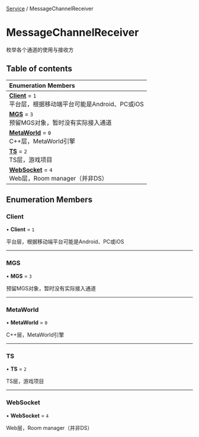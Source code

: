 [Service](../modules/Service.Service.md) / MessageChannelReceiver

# MessageChannelReceiver <Badge type="tip" text="Enumeration" /> <Score text="MessageChannelReceiver" />

枚举各个通道的使用与接收方

## Table of contents

| Enumeration Members |
| :-----|
| **[Client](Service.MessageChannelReceiver.md#client)** = ``1`` <br> 平台层，根据移动端平台可能是Android、PC或iOS|
| **[MGS](Service.MessageChannelReceiver.md#mgs)** = ``3`` <br> 预留MGS对象，暂时没有实际接入通道|
| **[MetaWorld](Service.MessageChannelReceiver.md#metaworld)** = ``0`` <br> C++层，MetaWorld引擎|
| **[TS](Service.MessageChannelReceiver.md#ts)** = ``2`` <br> TS层，游戏项目|
| **[WebSocket](Service.MessageChannelReceiver.md#websocket)** = ``4`` <br> Web层，Room manager（并非DS）|

## Enumeration Members

### Client <Score text="Client" /> 

• **Client** = ``1``

平台层，根据移动端平台可能是Android、PC或iOS

___

### MGS <Score text="MGS" /> 

• **MGS** = ``3``

预留MGS对象，暂时没有实际接入通道

___

### MetaWorld <Score text="MetaWorld" /> 

• **MetaWorld** = ``0``

C++层，MetaWorld引擎

___

### TS <Score text="TS" /> 

• **TS** = ``2``

TS层，游戏项目

___

### WebSocket <Score text="WebSocket" /> 

• **WebSocket** = ``4``

Web层，Room manager（并非DS）
